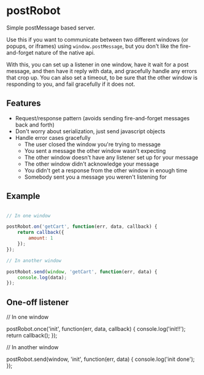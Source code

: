 # postRobot

Simple postMessage based server.

Use this if you want to communicate between two different windows (or popups, or iframes) using `window.postMessage`,
but you don't like the fire-and-forget nature of the native api.

With this, you can set up a listener in one window, have it wait for a post message, and then have it reply with data,
and gracefully handle any errors that crop up. You can also set a timeout, to be sure that the other window is responding to you,
and fail gracefully if it does not.

## Features

- Request/response pattern (avoids sending fire-and-forget messages back and forth)
- Don't worry about serialization, just send javascript objects
- Handle error cases gracefully
  - The user closed the window you're trying to message
  - You sent a message the other window wasn't expecting
  - The other window doesn't have any listener set up for your message
  - The other window didn't acknowledge your message
  - You didn't get a response from the other window in enough time
  - Somebody sent you a message you weren't listening for

## Example

```javascript

// In one window

postRobot.on('getCart', function(err, data, callback) {
    return callback({
        amount: 1
    });
});

// In another window

postRobot.send(window, 'getCart', function(err, data) {
    console.log(data);
});
```

## One-off listener

// In one window

postRobot.once('init', function(err, data, callback) {
    console.log('init!!');
    return callback();
});

// In another window

postRobot.send(window, 'init', function(err, data) {
    console.log('init done');
});
